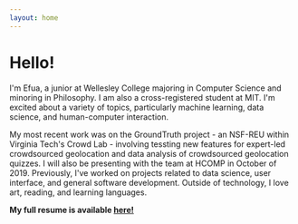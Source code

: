 ```yaml
---
layout: home
---
```

# Hello!

I'm Efua, a junior at Wellesley College majoring in Computer Science and minoring in Philosophy. I am also a cross-registered student at MIT. I'm excited about a variety of topics, particularly machine learning, data science, and human-computer interaction.

My most recent work was on the GroundTruth project - an NSF-REU within Virginia Tech's Crowd Lab - involving tessting new features for expert-led crowdsourced geolocation and data analysis of crowdsourced geolocation quizzes. I will also be presenting with the team at HCOMP in October of 2019. Previously, I've worked on projects related to data science, user interface, and general software development. Outside of technology, I love art, reading, and learning languages. 

<b>My full resume is available <a href="https://resume.creddle.io/resume/304pshm1jrl">here!</a></b>
